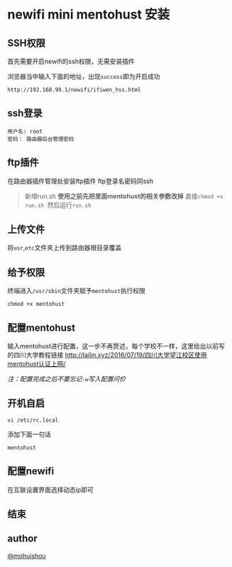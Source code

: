 # newifi mini mentohust 安装

## SSH权限

首先需要开启newifi的ssh权限，无需安装插件

浏览器当中输入下面的地址，出现`success`即为开启成功

```
http://192.168.99.1/newifi/ifiwen_hss.html 
```

## ssh登录

```
用户名: root
密码： 路由器后台管理密码
```

## ftp插件

在路由器插件管理处安装ftp插件
ftp登录名密码同ssh

> 新增run.sh **使用之前先把里面mentohust的相关参数改掉** 直接`chmod +x run.sh `然后运行`run.sh`

## 上传文件
将`usr`,`etc`文件夹上传到路由器根目录覆盖

## 给予权限
终端进入`/usr/sbin`文件夹赋予`mentohust`执行权限
```
chmod +x mentohust
```

## 配置mentohust
输入mentohust进行配置，这一步不再赘述，每个学校不一样，这里给出以前写的四川大学教程链接
http://lailin.xyz/2016/07/19/四川大学望江校区使用mentohust认证上网/

*注：配置完成之后不要忘记`-w`写入配置问价*

## 开机自启

```
vi /etc/rc.local
```
添加下面一句话
```
mentohust
```

## 配置newifi
在互联设置界面选择动态ip即可

## 结束

## author
[@mohuishou](http://lailin.xyz)
